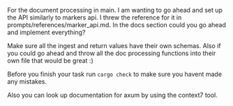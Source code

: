 For the document processing in main. I am wanting to go ahead and set up the API similarly to markers api. I threw the reference for it in prompts/references/marker_api.md. In the docs section could you go ahead and implement everything?


Make sure all the ingest and return values have their own schemas. Also if you could go ahead and throw all the doc processing functions into their own file that would be great :)


Before you finish your task run `cargo check` to make sure you havent made any mistakes.

Also you can look up documentation for axum by using the context7 tool.

